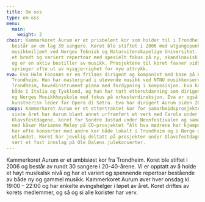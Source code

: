 ```yaml
---
title: Om oss
type: om-oss
menu:
  main:
    weight: 2
choir: Kammerkoret Aurum er et prisbelønt kor som holder til i Trondheim og som
  består av om lag 30 sangere. Koret ble stiftet i 2006 med utgangspunkt i
  musikkmiljøet ved Norges Teknisk og Naturvitenskapelige Universitet. Aurum har
  et bredt og variert repertoar med spesielt fokus på ny, skandinavisk musikk,
  og er en aktiv bestiller av musikk. Prosjektene til koret favner vidt, og
  springer ofte ut av nysgjerrighet for nye uttrykk.
eva: Eva Holm Foosnæs er en frilans dirigent og komponist med base på Byåsen i
  Trondheim. Hun har mastergrad i utøvende musikk ved NTNU musikkonservatoriet i
  Trondheim, hovedinstrument piano med fordypning i komposisjon. Eva har studert
  både i Italia og Tyskland, og hun har tatt etterutdanning som dirigent på NTNU
  og Norges Musikkhøyskole med fokus på orkesterdireksjon. Eva er også
  kunstnerisk leder for Opera di Setra. Eva har dirigert Aurum siden 2012.
coops: Kammerkoret Aurum er et ettertraktet kor for samarbeidsprosjekter. Det
  siste året har Aurum blant annet urframført et verk med Carola under
  Olavsfestdagene, koret for Sondre Justad under Neonfestivalen og samarbeidet
  med kåsør Marianne Meløy på CD-prosjektet “Alt hva mødrene har kjempet”. Aurum
  har ofte konserter med andre kor både lokalt i Trondheim og i Norge og
  utlandet. Koret har jevnlig deltatt på prosjekter under Olavsfestdagene, samt
  vært et fast innslag på Ole Dalens julekonserter.
---
```


Kammerkoret Aurum er et ambisiøst kor fra Trondheim. Koret ble stiftet i 2006 og består av rundt 30 sangere i 20-40-årene. Vi er opptatt av å holde et høyt musikalsk nivå og har et variert og spennende repertoar bestående av både ny og gammel musikk.
Kammerkoret Aurum øver hver onsdag kl. 19:00 – 22:00 og har enkelte øvingshelger i løpet av året. Koret driftes av korets medlemmer, og så og si alle korister har verv.
